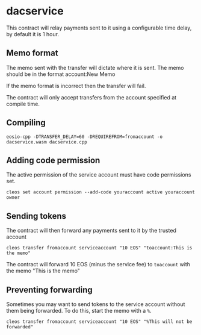# dacservice

This contract will relay payments sent to it using a configurable time delay, by default it is 1 hour.

## Memo format

The memo sent with the transfer will dictate where it is sent.  The memo should be in the format account:New Memo

If the memo format is incorrect then the transfer will fail.

The contract will only accept transfers from the account specified at compile time.

## Compiling

`eosio-cpp -DTRANSFER_DELAY=60 -DREQUIREFROM=fromaccount -o dacservice.wasm dacservice.cpp`

## Adding code permission

The active permission of the service account must have code permissions set.

`cleos set account permission --add-code youraccount active youraccount owner`

## Sending tokens

The contract will then forward any payments sent to it by the trusted account

`cleos transfer fromaccount serviceaccount "10 EOS" "toaccount:This is the memo"`

The contract will forward 10 EOS (minus the service fee) to `toaccount` with the memo "This is the memo"

## Preventing forwarding

Sometimes you may want to send tokens to the service account without them being forwarded.  To do this, start the memo with a `%`.

`cleos transfer fromaccount serviceaccount "10 EOS" "%This will not be forwarded"`